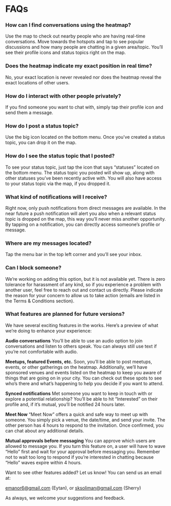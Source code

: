 # FAQs

### How can I find conversations using the heatmap?

Use the map to check out nearby people who are having real-time conversations. Move towards the hotspots and tap to see popular discussions and how many people are chatting in a given area/topic. You’ll see their profile icons and status topics right on the map.

### Does the heatmap indicate my exact position in real time?

No, your exact location is never revealed nor does the heatmap reveal the exact locations of other users.

### How do I interact with other people privately?

If you find someone you want to chat with, simply tap their profile icon and send them a message.

### How do I post a status topic?

Use the big icon located on the bottom menu. Once you've created a status topic, you can drop it on the map.

### How do I see the status topic that I posted?

To see your status topic, just tap the icon that says “statuses” located on the bottom menu. The status topic you posted will show up, along with other statuses you’ve been recently active with. You will also have access to your status topic via the map, if you dropped it.

### What kind of notifications will I receive?

Right now, only push notifications from direct messages are available. In the near future a push notification will alert you also when a relevant status topic is dropped on the map, this way you’ll never miss another opportunity. By tapping on a notification, you can directly access someone’s profile or message.

### Where are my messages located?

Tap the menu bar in the top left corner and you’ll see your inbox.

### Can I block someone?

We’re working on adding this option, but it is not available yet. There is zero tolerance for harassment of any kind, so if you experience a problem with another user, feel free to reach out and contact us directly. Please indicate the reason for your concern to allow us to take action (emails are listed in the Terms & Conditions section).

### What features are planned for future versions?

We have several exciting features in the works. Here’s a preview of what we’re doing to enhance your experience:

**Audio conversations**
You’ll be able to use an audio option to join conversations and listen to others speak.  You can always still use text if you’re not comfortable with audio.

**Meetups, featured Events, etc.**
Soon, you’ll be able to post meetups, events, or other gatherings on the heatmap. Additionally, we’ll have sponsored venues and events listed on the heatmap to keep you aware of things that are going on in your city. You can check out these spots to see who’s there and what’s happening to help you decide if you want to attend.

**Synced notifications**
Met someone you want to keep in touch with or explore a potential relationship?  You’ll be able to hit “Interested” on their profile and, if it’s mutual, you’ll be notified 24 hours later.

**Meet Now**
“Meet Now” offers a quick and safe way to meet up with someone. You simply pick a venue, the date/time, and send your invite. The other person has 4 hours to respond to the invitation. Once confirmed, you can chat about any additional details.

**Mutual approvals before messaging**
You can approve which users are allowed to message you. If you turn this feature on, a user will have to wave “Hello” first and wait for your approval before messaging you. Remember not to wait too long to respond if you’re interested in chatting because “Hello” waves expire within 4 hours.

Want to see other features added? Let us know! You can send us an email at:

[emanor6@gmail.com](mailto:emanor6@gmail.com) (Eytan), or
[sksoliman@gmail.com](mailto:sksoliman@gmail.com) (Sherry)

As always, we welcome your suggestions and feedback.
